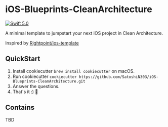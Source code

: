 iOS-Blueprints-CleanArchitecture
===

[![Swift 5.0](https://img.shields.io/badge/Swift-5.0-orange.svg?style=flat)](https://swift.org)

A minimal template to jumpstart your next iOS project in Clean Architecture.

Inspired by [Rightpoint/ios-template](https://github.com/Rightpoint/ios-template)

## QuickStart

1. Install cookiecutter `brew install cookiecutter` on macOS.
2. Run cookiecutter `cookiecutter https://github.com/SatoshiN303/iOS-Blueprints-CleanArchitecture.git`
3. Answer the questions.
4. That's it :) 🍻


## Contains 

TBD

